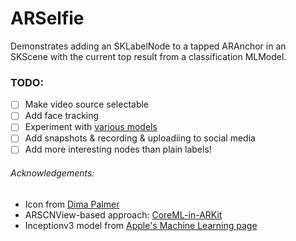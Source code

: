 # ARSelfie

Demonstrates adding an SKLabelNode to a tapped ARAnchor in an SKScene with the current top result from a classification MLModel.

### TODO:

- [ ] Make video source selectable
- [ ] Add face tracking
- [ ] Experiment with [various models](https://github.com/likedan/Awesome-CoreML-Models)
- [ ] Add snapshots & recording & uploadiing to social media
- [ ] Add more interesting nodes than plain labels!

###### _Acknowledgements:_

- Icon from [Dima Palmer](https://dribbble.com/shots/1753107-Selfie-Ultimate-Icon)
- ARSCNView-based approach: [CoreML-in-ARKit](https://github.com/hanleyweng/CoreML-in-ARKit)
- Inceptionv3 model from [Apple's Machine Learning page](https://developer.apple.com/machine-learning/)

